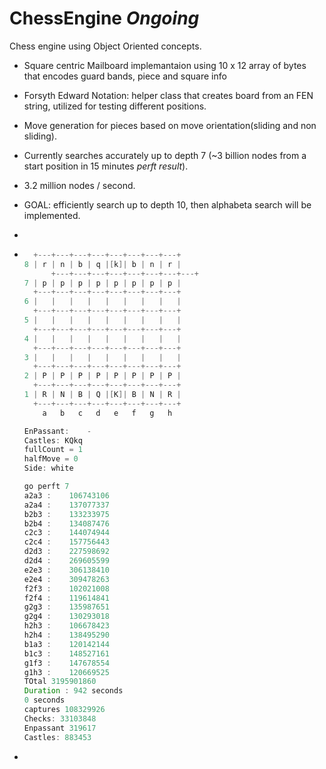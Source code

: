 # ChessEngine *Ongoing*
Chess engine using Object Oriented concepts.

- Square centric Mailboard implemantaion using  10 x 12 array of bytes that encodes guard bands, piece and square info

- Forsyth Edward Notation: helper class that creates board from an FEN string, utilized for testing different positions.

- Move generation for pieces based on move orientation(sliding and non sliding).

- Currently searches accurately up to depth 7 (~3 billion nodes from a start position in 15 minutes *perft result*).
- 3.2 million nodes / second. 

- GOAL: efficiently search up to depth 10, then alphabeta search will be implemented. 
- 
- ```java
  	+---+---+---+---+---+---+---+---+
  8	| r | n | b | q |[k]| b | n | r |
        +---+---+---+---+---+---+---+---+
  7	| p | p | p | p | p | p | p | p |
    +---+---+---+---+---+---+---+---+
  6	|   |   |   |   |   |   |   |   |
    +---+---+---+---+---+---+---+---+
  5	|   |   |   |   |   |   |   |   |
    +---+---+---+---+---+---+---+---+
  4	|   |   |   |   |   |   |   |   |
    +---+---+---+---+---+---+---+---+
  3	|   |   |   |   |   |   |   |   |
    +---+---+---+---+---+---+---+---+
  2	| P | P | P | P | P | P | P | P |
    +---+---+---+---+---+---+---+---+
  1	| R | N | B | Q |[K]| B | N | R |
    +---+---+---+---+---+---+---+---+
      a   b   c   d   e   f   g   h
  
  EnPassant:	-
  Castles: KQkq
  fullCount = 1
  halfMove = 0
  Side:	white
  
  go perft 7
  a2a3 :	106743106
  a2a4 :	137077337
  b2b3 :	133233975
  b2b4 :	134087476
  c2c3 :	144074944
  c2c4 :	157756443
  d2d3 :	227598692
  d2d4 :	269605599
  e2e3 :	306138410
  e2e4 :	309478263
  f2f3 :	102021008
  f2f4 :	119614841
  g2g3 :	135987651
  g2g4 :	130293018
  h2h3 :	106678423
  h2h4 :	138495290
  b1a3 :	120142144
  b1c3 :	148527161
  g1f3 :	147678554
  g1h3 :	120669525
  TOtal 3195901860
  Duration : 942 seconds
  0 seconds
  captures 108329926
  Checks: 33103848
  Enpassant 319617
  Castles: 883453
- ```
